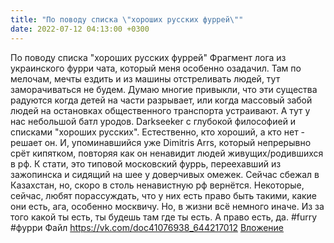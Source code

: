 ```yaml
---
title: "По поводу списка \"хороших русских фуррей\""
date: 2022-07-12 04:13:00 +0300
---
```


По поводу списка "хороших русских фуррей"
Фрагмент лога из украинского фурри чата, который меня особенно озадачил.
Там по мелочам, мечты ездить и из машины отстреливать людей, тут заморачиваться не будем. Думаю многие привыкли, что эти существа радуются когда детей на части разрывает, или когда массовый забой людей на остановках общественного транспорта устраивают.
А тут у нас небольшой батл уродов. Darkseeker с глубокой философией и списками "хороших русских". Естественно, кто хороший, а кто нет - решает он.
И, упоминавшийся уже Dimitris Arrs, который непрерывно срёт кипятком, повторяя как он ненавидит людей живущих/родившихся в рф. К стати, это типовой московский фуррь, переехавший из зажопинска и сидящий на шее у доверчивых омежек. Сейчас сбежал в Казахстан, но, скоро в столь ненавистную рф вернётся.
Некоторые, сейчас, любят порассуждать, что у них есть право быть такими, какие они есть, ага, особенно москвичу. Но, в жизни всё немного иначе. Из за того какой ты есть, ты будешь там где ты есть. А право есть, да.
#furry #фурри
Файл
<a class="vk-attach" href="https://vk.com/doc41076938_644217012">https://vk.com/doc41076938_644217012</a>
<a class="vk-attach" href="https://vk.com/doc41076938_644217012">Вложение</a>
